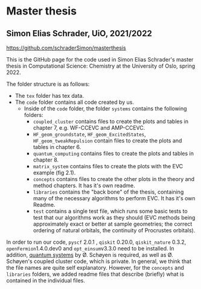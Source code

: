 # Master thesis
## Simon Elias Schrader, UiO, 2021/2022
https://github.com/schraderSimon/masterthesis

This is the GitHub page for the code used in Simon Elias Schrader's master thesis in Computational Science: Chemistry at the University of Oslo, spring 2022.

The folder structure is as follows:
- The `tex` folder has tex data.
- The `code` folder contains all code created by us.
  - Inside of the `code` folder, the folder `systems` contains the following folders:
    - `coupled_cluster` contains files to create the plots and tables in chapter 7, e.g. WF-CCEVC and AMP-CCEVC.
    - `HF_geom_groundstate`, `HF_geom_ExcitedStates`, `HF_geom_tweakRepulsion` contain files to create the plots and tables in chapter 6.
    - `quantum_computing` contains files to create the plots and tables in chapter 8.
    - `matrix_system` contains files to create the plots with the EVC example (fig 2.1).
    - `concepts` contains files to create the other plots in the theory and method chapters. It has it's own readme.
    - `libraries` contains the "back bone" of the thesis, containing many of the necessary algorithms to perform EVC. It has it's own Readme.
    - `test` contains a single test file, which runs some basic tests to test that our algorithms work as they should (EVC methods being approximately exact or better at sample geometries; the correct ordering of natural orbitals, the continuity of Procrustes orbitals).


In order to run our code, `pyscf` 2.0.1 , `qiskit` 0.20.0, `qiskit_nature` 0.3.2,  `openFermion`1.4.0.dev0 and `opt_einsum`v3.3.0 need to be installed. In addition, [quantum systems](https://github.com/Schoyen/quantum-systems) by Ø. Schøyen is required, as well as
Ø. Schøyen's coupled cluster code, which is private.
In general, we think that the file names are quite self explanatory. However, for the `concepts` and `libraries` folders, we added readme files that describe (briefly) what is contained in the individual files.
